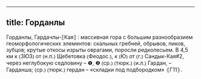 
---
title: Горданлы
---
Горданлы, Гардачлы-⟦Кая⟧
: массивная гора с большим разнообразием геоморфологических элементов: скальных гребней, обрывов, пиков, зубцов; крутые откосы изрыты оврагами, поросли редколесьем. В 4,5 км к ⦅ЗЮЗ⦆ от ⦅н.п.⦆ Щебетовка ⦅Феодос.⦆, к ⦅Ю⦆ от ⦅г.⦆ Сандык-Кая#2, через неглубокую седловину – ❶, ❷ ⦅ср.⦆ ⦅тюрк.⦆ ⦅и.л.⦆ Гардан, – Гарданша; ⦅ср.⦆ ⦅тюрк.⦆ гердан – «складки под подбородком» ⦃Г11⦄.
